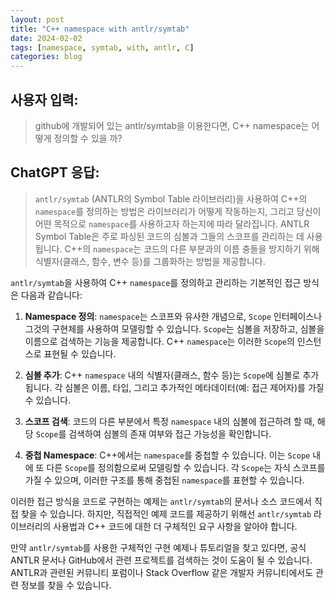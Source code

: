 ```yaml
---
layout: post
title: "C++ namespace with antlr/symtab"
date: 2024-02-02
tags: [namespace, symtab, with, antlr, C]
categories: blog
---
```


## 사용자 입력:
> github에 개발되어 있는 antlr/symtab을 이용한다면, C++ namespace는 어떻게 정의할 수 있을 까?

## ChatGPT 응답:
> `antlr/symtab` (ANTLR의 Symbol Table 라이브러리)을 사용하여 C++의 `namespace`를 정의하는 방법은 라이브러리가 어떻게 작동하는지, 그리고 당신이 어떤 목적으로 `namespace`를 사용하고자 하는지에 따라 달라집니다. ANTLR Symbol Table은 주로 파싱된 코드의 심볼과 그들의 스코프를 관리하는 데 사용됩니다. C++의 `namespace`는 코드의 다른 부분과의 이름 충돌을 방지하기 위해 식별자(클래스, 함수, 변수 등)를 그룹화하는 방법을 제공합니다.

`antlr/symtab`을 사용하여 C++ `namespace`를 정의하고 관리하는 기본적인 접근 방식은 다음과 같습니다:

1. **Namespace 정의**: `namespace`는 스코프와 유사한 개념으로, `Scope` 인터페이스나 그것의 구현체를 사용하여 모델링할 수 있습니다. `Scope`는 심볼을 저장하고, 심볼을 이름으로 검색하는 기능을 제공합니다. C++ `namespace`는 이러한 `Scope`의 인스턴스로 표현될 수 있습니다.

2. **심볼 추가**: C++ `namespace` 내의 식별자(클래스, 함수 등)는 `Scope`에 심볼로 추가됩니다. 각 심볼은 이름, 타입, 그리고 추가적인 메타데이터(예: 접근 제어자)를 가질 수 있습니다.

3. **스코프 검색**: 코드의 다른 부분에서 특정 `namespace` 내의 심볼에 접근하려 할 때, 해당 `Scope`를 검색하여 심볼의 존재 여부와 접근 가능성을 확인합니다.

4. **중첩 Namespace**: C++에서는 `namespace`를 중첩할 수 있습니다. 이는 `Scope` 내에 또 다른 `Scope`를 정의함으로써 모델링할 수 있습니다. 각 `Scope`는 자식 스코프를 가질 수 있으며, 이러한 구조를 통해 중첩된 `namespace`를 표현할 수 있습니다.

이러한 접근 방식을 코드로 구현하는 예제는 `antlr/symtab`의 문서나 소스 코드에서 직접 찾을 수 있습니다. 하지만, 직접적인 예제 코드를 제공하기 위해선 `antlr/symtab` 라이브러리의 사용법과 C++ 코드에 대한 더 구체적인 요구 사항을 알아야 합니다.

만약 `antlr/symtab`를 사용한 구체적인 구현 예제나 튜토리얼을 찾고 있다면, 공식 ANTLR 문서나 GitHub에서 관련 프로젝트를 검색하는 것이 도움이 될 수 있습니다. ANTLR과 관련된 커뮤니티 포럼이나 Stack Overflow 같은 개발자 커뮤니티에서도 관련 정보를 찾을 수 있습니다.

